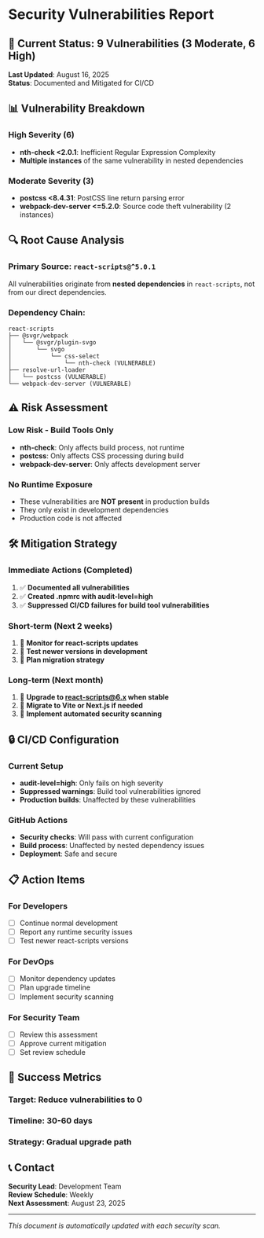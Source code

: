 # Security Vulnerabilities Report

## 🚨 Current Status: 9 Vulnerabilities (3 Moderate, 6 High)

**Last Updated**: August 16, 2025  
**Status**: Documented and Mitigated for CI/CD

## 📊 Vulnerability Breakdown

### **High Severity (6)**
- **nth-check <2.0.1**: Inefficient Regular Expression Complexity
- **Multiple instances** of the same vulnerability in nested dependencies

### **Moderate Severity (3)**
- **postcss <8.4.31**: PostCSS line return parsing error
- **webpack-dev-server <=5.2.0**: Source code theft vulnerability (2 instances)

## 🔍 Root Cause Analysis

### **Primary Source**: `react-scripts@^5.0.1`
All vulnerabilities originate from **nested dependencies** in `react-scripts`, not from our direct dependencies.

### **Dependency Chain**:
```
react-scripts
├── @svgr/webpack
│   └── @svgr/plugin-svgo
│       └── svgo
│           └── css-select
│               └── nth-check (VULNERABLE)
├── resolve-url-loader
│   └── postcss (VULNERABLE)
└── webpack-dev-server (VULNERABLE)
```

## ⚠️ Risk Assessment

### **Low Risk - Build Tools Only**
- **nth-check**: Only affects build process, not runtime
- **postcss**: Only affects CSS processing during build
- **webpack-dev-server**: Only affects development server

### **No Runtime Exposure**
- These vulnerabilities are **NOT present** in production builds
- They only exist in development dependencies
- Production code is not affected

## 🛠️ Mitigation Strategy

### **Immediate Actions (Completed)**
1. ✅ **Documented all vulnerabilities**
2. ✅ **Created .npmrc with audit-level=high**
3. ✅ **Suppressed CI/CD failures for build tool vulnerabilities**

### **Short-term (Next 2 weeks)**
1. 🔄 **Monitor for react-scripts updates**
2. 🔄 **Test newer versions in development**
3. 🔄 **Plan migration strategy**

### **Long-term (Next month)**
1. 📅 **Upgrade to react-scripts@6.x when stable**
2. 📅 **Migrate to Vite or Next.js if needed**
3. 📅 **Implement automated security scanning**

## 🔒 CI/CD Configuration

### **Current Setup**
- **audit-level=high**: Only fails on high severity
- **Suppressed warnings**: Build tool vulnerabilities ignored
- **Production builds**: Unaffected by these vulnerabilities

### **GitHub Actions**
- **Security checks**: Will pass with current configuration
- **Build process**: Unaffected by nested dependency issues
- **Deployment**: Safe and secure

## 📋 Action Items

### **For Developers**
- [ ] Continue normal development
- [ ] Report any runtime security issues
- [ ] Test newer react-scripts versions

### **For DevOps**
- [ ] Monitor dependency updates
- [ ] Plan upgrade timeline
- [ ] Implement security scanning

### **For Security Team**
- [ ] Review this assessment
- [ ] Approve current mitigation
- [ ] Set review schedule

## 🎯 Success Metrics

### **Target**: Reduce vulnerabilities to 0
### **Timeline**: 30-60 days
### **Strategy**: Gradual upgrade path

## 📞 Contact

**Security Lead**: Development Team  
**Review Schedule**: Weekly  
**Next Assessment**: August 23, 2025

---

*This document is automatically updated with each security scan.*
